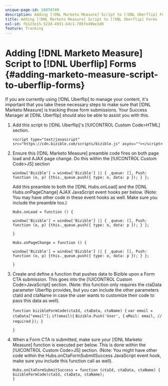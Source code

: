 ```yaml
---
unique-page-id: 18874749
description: Adding [!DNL Marketo Measure] Script to [!DNL Uberflip] Forms - [!DNL Marketo Measure]
title: Adding [!DNL Marketo Measure] Script to [!DNL Uberflip] Forms
exl-id: fb123e15-523d-4931-b4c1-705fe49be3d0
feature: Tracking
---
```

# Adding [!DNL Marketo Measure] Script to [!DNL Uberflip] Forms {#adding-marketo-measure-script-to-uberflip-forms}

If you are currently using [!DNL Uberflip] to manage your content, it's important that you take these necessary steps to make sure that [!DNL Marketo Measure] is tracking those form submissions. Your Success Manager at [!DNL Uberflip] should also be able to assist you with this.

1. Add this script to [!DNL Uberflip]'s [!UICONTROL Custom Code>HTML] section.

   `<script type="text/javascript" src="https://cdn.bizible.com/scripts/bizible.js" async=""></script>`

1. Ensure this [!DNL Marketo Measure] preamble code fires on both page load and AJAX page change. Do this within the [!UICONTROL Custom Code>JS] section

   `window['Bizible'] = window['Bizible'] || { _queue: [], Push: function (o, p) {this._queue.push({ type: o, data: p }); } };`

   Add this preamble to both the [!DNL Hubs.onLoad] and the [!DNL Hubs.onPageChange] AJAX JavaScript event hooks per below. (Note: You may have other code in these event hooks as well. Make sure you include the preamble too.)

   `Hubs.onLoad = function () {`

   `window['Bizible'] = window['Bizible'] || { _queue: [], Push: function (o, p) {this._queue.push({ type: o, data: p }); } };`

   `}`

   `Hubs.onPageChange = function () {`

   `window['Bizible'] = window['Bizible'] || { _queue: [], Push: function (o, p) {this._queue.push({ type: o, data: p }); } };`

   `}`

1. Create and define a function that pushes data to Bizible upon a Form CTA submission. This goes into the [!UICONTROL Custom Code>JavaScript] section. (Note: this function only requires the ctaData parameter Uberflip provides, but you can include the other parameters ctaId and ctaName in case the user wants to customize their code to pass this data as well).

   `function bizibleFormCode(ctaId, ctaData, ctaName) {`
   `var email = ctaData["email"];`
   `if(email){`
   `Bizible.Push('User', {`
   `eMail: email, // required`
   `}); }`

   `}`

1. When a Form CTA is submitted, make sure your [!DNL Marketo Measure] function is executed per below. This is done within the [!UICONTROL Custom Code>JS] section. (Note: You might have other code within the Hubs.onCtaFormSubmitSuccess JavaScript event hook, make sure you include this function call as well).

   `Hubs.onCtaFormSubmitSuccess = function (ctaId, ctaData, ctaName) {`
   `bizibleFormCode(ctaId, ctaData, ctaName);`\
   `}`
